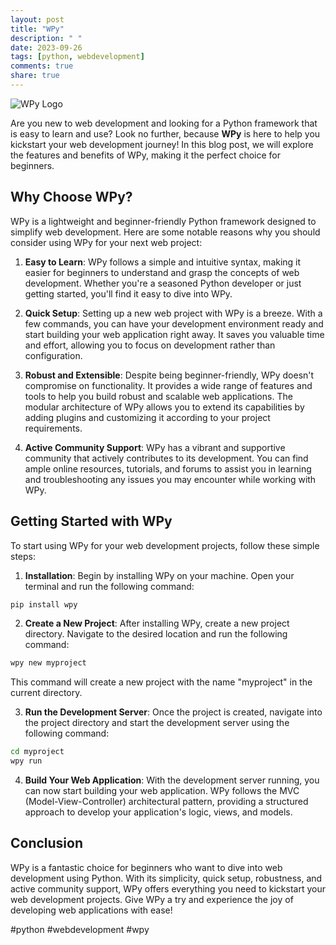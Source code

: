 ```yaml
---
layout: post
title: "WPy"
description: " "
date: 2023-09-26
tags: [python, webdevelopment]
comments: true
share: true
---
```


![WPy Logo](https://www.example.com/images/wpy-logo.png)

Are you new to web development and looking for a Python framework that is easy to learn and use? Look no further, because **WPy** is here to help you kickstart your web development journey! In this blog post, we will explore the features and benefits of WPy, making it the perfect choice for beginners.

## Why Choose WPy?

WPy is a lightweight and beginner-friendly Python framework designed to simplify web development. Here are some notable reasons why you should consider using WPy for your next web project:

1. **Easy to Learn**: WPy follows a simple and intuitive syntax, making it easier for beginners to understand and grasp the concepts of web development. Whether you're a seasoned Python developer or just getting started, you'll find it easy to dive into WPy.

2. **Quick Setup**: Setting up a new web project with WPy is a breeze. With a few commands, you can have your development environment ready and start building your web application right away. It saves you valuable time and effort, allowing you to focus on development rather than configuration.

3. **Robust and Extensible**: Despite being beginner-friendly, WPy doesn't compromise on functionality. It provides a wide range of features and tools to help you build robust and scalable web applications. The modular architecture of WPy allows you to extend its capabilities by adding plugins and customizing it according to your project requirements.

4. **Active Community Support**: WPy has a vibrant and supportive community that actively contributes to its development. You can find ample online resources, tutorials, and forums to assist you in learning and troubleshooting any issues you may encounter while working with WPy.

## Getting Started with WPy

To start using WPy for your web development projects, follow these simple steps:

1. **Installation**: Begin by installing WPy on your machine. Open your terminal and run the following command:

```bash
pip install wpy
```

2. **Create a New Project**: After installing WPy, create a new project directory. Navigate to the desired location and run the following command:

```bash
wpy new myproject
```

This command will create a new project with the name "myproject" in the current directory.

3. **Run the Development Server**: Once the project is created, navigate into the project directory and start the development server using the following command:

```bash
cd myproject
wpy run
```

4. **Build Your Web Application**: With the development server running, you can now start building your web application. WPy follows the MVC (Model-View-Controller) architectural pattern, providing a structured approach to develop your application's logic, views, and models.

## Conclusion

WPy is a fantastic choice for beginners who want to dive into web development using Python. With its simplicity, quick setup, robustness, and active community support, WPy offers everything you need to kickstart your web development projects. Give WPy a try and experience the joy of developing web applications with ease!

\#python #webdevelopment #wpy